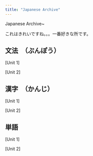 ```yaml
---
title: "Japanese Archive"
---
```


Japanese Archive~

これはきれいですね。。。一番好きな所です。

## 文法　（ぶんぽう）
[Unit 1]

[Unit 2]


## 漢字　（かんじ）
[Unit 1]

[Unit 2]

## 単語
[Unit 1]

[Unit 2]

